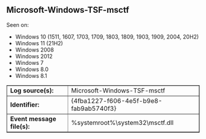 ## Microsoft-Windows-TSF-msctf

Seen on:
* Windows 10 (1511, 1607, 1703, 1709, 1803, 1809, 1903, 1909, 2004, 20H2)
* Windows 11 (21H2)
* Windows 2008
* Windows 2012
* Windows 7
* Windows 8.0
* Windows 8.1

<table border="1" class="docutils">
  <tbody>
    <tr>
      <td><b>Log source(s):</b></td>
      <td>Microsoft-Windows-TSF-msctf</td>
    </tr>
    <tr>
      <td><b>Identifier:</b></td>
      <td>{4fba1227-f606-4e5f-b9e8-fab9ab5740f3}</td>
    </tr>
    <tr>
      <td><b>Event message file(s):</b></td>
      <td>%systemroot%\system32\msctf.dll</td>
    </tr>
  </tbody>
</table>

&nbsp;

